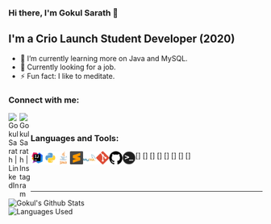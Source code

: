 ### Hi there, I'm Gokul Sarath 👋

## I'm a Crio Launch Student Developer (2020)

- 🌱 I’m currently learning more on Java and MySQL.
- 🤔 Currently looking for a job.
- ⚡ Fun fact: I like to meditate.



### Connect with me:

[<img align="left" alt="GokulSarath | LinkedIn" width="22px" src="https://cdn.jsdelivr.net/npm/simple-icons@v3/icons/linkedin.svg" />][linkedin]
[<img align="left" alt="GokulSarath | Instagram" width="22px" src="https://cdn.jsdelivr.net/npm/simple-icons@v3/icons/instagram.svg" />][instagram]

<br />

### Languages and Tools:

[<img align="left" alt="Intellij" width="26px" src="https://github.com/gokul-sarath07/gokul-sarath07/blob/main/icon-pack/intellij-idea.png" />]
[<img align="left" alt="Python" width="26px" src="https://github.com/gokul-sarath07/gokul-sarath07/blob/main/icon-pack/python.png" />]
[<img align="left" alt="Java" width="26px" src="https://github.com/gokul-sarath07/gokul-sarath07/blob/main/icon-pack/java.png" />]
[<img align="left" alt="Sublime Text 3" width="26px" src="https://github.com/gokul-sarath07/gokul-sarath07/blob/main/icon-pack/sublime.png" />]
[<img align="left" alt="MySQL" width="26px" src="https://github.com/gokul-sarath07/gokul-sarath07/blob/main/icon-pack/mysql.png" />]
[<img align="left" alt="Git" width="26px" src="https://github.com/gokul-sarath07/gokul-sarath07/blob/main/icon-pack/git.png" />]
[<img align="left" alt="GitHub" width="26px" src="https://github.com/gokul-sarath07/gokul-sarath07/blob/main/icon-pack/github.png" />]
[<img align="left" alt="Terminal" width="26px" src="https://raw.githubusercontent.com/github/explore/80688e429a7d4ef2fca1e82350fe8e3517d3494d/topics/terminal/terminal.png" />]

<br />
<br />

---

<img align="left" alt="Gokul's Github Stats" src="https://github-readme-stats.vercel.app/api?username=gokul-sarath07&show_icons=true&theme=vue&hide_border=true" />
<br />
<img align="left" alt="Languages Used" src="https://github-readme-stats.vercel.app/api/top-langs/?username=gokul-sarath07&layout=compact&show_icons=true&theme=vue&hide_border=true" />


[linkedin]: https://www.linkedin.com/in/gokul-sarath-b25a66174/
[instagram]: https://www.instagram.com/gokul_sarath07/
